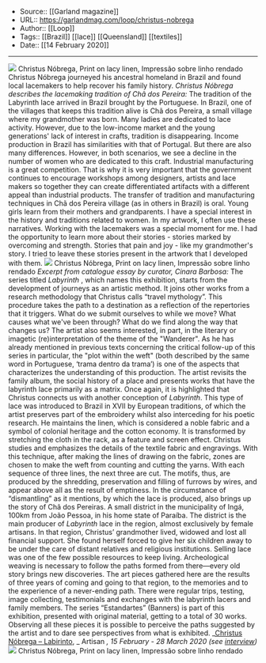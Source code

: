 ﻿
  * Source:: [[Garland magazine]]
  * URL:: https://garlandmag.com/loop/christus-nobrega
  * Author:: [[Loop]]
  * Tags:: [[Brazil]] [[lace]] [[Queensland]] [[textiles]]
  * Date:: [[14 February 2020]]


* * *
[![](https://garlandmag.com/wp-content/uploads/2020/02/IMG_8022baixa.jpg)](https://garlandmag.com/wp-content/uploads/2020/02/IMG_8022baixa.jpg)
Christus Nóbrega, Print on lacy linen, Impressão sobre linho rendado
Christus Nóbrega journeyed his ancestral homeland in Brazil and found local lacemakers to help recover his family history.
 _Christus Nóbrega describes the lacemaking tradition of Chã dos Pereira:_
The tradition of the Labyrinth lace arrived in Brazil brought by the Portuguese. In Brazil, one of the villages that keeps this tradition alive is Chã dos Pereira, a small village where my grandmother was born. Many ladies are dedicated to lace activity. However, due to the low-income market and the young generations' lack of interest in crafts, tradition is disappearing.
Income production in Brazil has similarities with that of Portugal. But there are also many differences. However, in both scenarios, we see a decline in the number of women who are dedicated to this craft. Industrial manufacturing is a great competition. That is why it is very important that the government continues to encourage workshops among designers, artists and lace makers so together they can create differentiated artifacts with a different appeal than industrial products.
The transfer of tradition and manufacturing techniques in Chã dos Pereira village (as in others in Brazil) is oral. Young girls learn from their mothers and grandparents.
I have a special interest in the history and traditions related to women. In my artwork, I often use these narratives. Working with the lacemakers was a special moment for me. I had the opportunity to learn more about their stories - stories marked by overcoming and strength. Stories that pain and joy - like my grandmother's story. I tried to leave these stories present in the artwork that I developed with them.
[![](https://garlandmag.com/wp-content/uploads/2020/02/IMG_8008baixa-1024x971.jpg)](https://garlandmag.com/wp-content/uploads/2020/02/IMG_8008baixa.jpg)
Christus Nóbrega, Print on lacy linen, Impressão sobre linho rendado
 _Excerpt from catalogue essay by curator, Cinara Barbosa:_
The series titled _Labyrinth_ , which names this exhibition, starts from the development of journeys as an artistic method. It joins other works from a research methodology that Christus calls “travel mythology”. This procedure takes the path to a destination as a reflection of the repertories that it triggers. What do we submit ourselves to while we move? What causes what we've been through? What do we find along the way that changes us? The artist also seems interested, in part, in the literary or imagetic (re)interpretation of the theme of the "Wanderer". As he has already mentioned in previous texts concerning the critical follow-up of this series in particular, the "plot within the weft" (both described by the same word in Portuguese, ‘trama dentro da trama’) is one of the aspects that characterizes the understanding of this production. The artist revisits the family album, the social history of a place and presents works that have the labyrinth lace primarily as a matrix.
Once again, it is highlighted that Christus connects us with another conception of _Labyrinth_. This type of lace was introduced to Brazil in XVII by European traditions, of which the artist preserves part of the embroidery whilst also interceding for his poetic research. He maintains the linen, which is considered a noble fabric and a symbol of colonial heritage and the cotton economy. It is transformed by stretching the cloth in the rack, as a feature and screen effect. Christus studies and emphasizes the details of the textile fabric and engravings. With this technique, after making the lines of drawing on the fabric, zones are chosen to make the weft from counting and cutting the yarns. With each sequence of three lines, the next three are cut. The motifs, thus, are produced by the shredding, preservation and filling of furrows by wires, and appear above all as the result of emptiness. 
In the circumstance of “dismantling” as it mentions, by which the lace is produced, also brings up the story of Chã dos Pereiras. A small district in the municipality of Ingá, 100km from João Pessoa, in his home state of Paraíba. The district is the main producer of _Labyrinth_ lace in the region, almost exclusively by female artisans. In that region, Christus’ grandmother lived, widowed and lost all financial support. She found herself forced to give her six children away to be under the care of distant relatives and religious institutions. Selling lace was one of the few possible resources to keep living. Archeological weaving is necessary to follow the paths formed from there—every old story brings new discoveries.
The art pieces gathered here are the results of three years of coming and going to that region, to the memories and to the experience of a never-ending path. There were regular trips, testing, image collecting, testimonials and exchanges with the labyrinth lacers and family members. The series “Estandartes” (Banners) is part of this exhibition, presented with original material, getting to a total of 30 works. Observing all these pieces it is possible to perceive the paths suggested by the artist and to dare see perspectives from what is exhibited.
 _[Christus Nóbrega – Labirinto](https://artisan.org.au/blogs/news/christus-nobrega-labirinto), _ Artisan _, 15 February - 28 March 2020 (see [interview](https://artisan.org.au/blogs/artisan-journal/q-a-with-renowned-brazilian-artist-christus-nobrega-exhibiting-at-artisan))_
[![](https://garlandmag.com/wp-content/uploads/2020/02/IMG_7995baixa-711x1024.jpg)](https://garlandmag.com/wp-content/uploads/2020/02/IMG_7995baixa.jpg)
Christus Nóbrega, Print on lacy linen, Impressão sobre linho rendado
 
 
